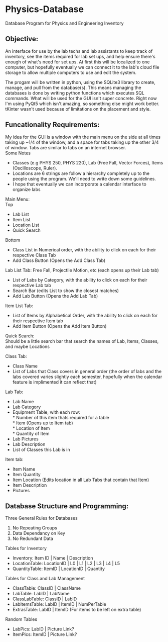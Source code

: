 # Physics-Database
Database Program for Physics and Engineering Inventory

## Objective:   
An interface for use by the lab techs and lab assistants to keep track of inventory, see the items required for lab set ups, and help ensure there's enough of what's need for set ups. At first this will be localized to one computer, but hopefully eventually we can connect it to the lab's cloud file storage to allow multiple computers to use and edit the system.

The progam will be written in python, using the SQLite3 library to create, manage, and pull from the database(s). This means managing the databases is done by writing python functions which executes SQL commands. What will be used for the GUI isn't super concrete. Right now I'm using PyQt5 which isn't amazing, so something else might work better. tKinter wasn't used because of limitations on the placement and style.

## Funcationality Requirements:
My idea for the GUI is a window with the main menu on the side at all times taking up ~1/4 of the window, and a space for tabs taking up the other 3/4 of window. Tabs are similar to tabs on an internet browser.  
Some Notes
* Classes (e.g PHYS 250, PHYS 220), Lab (Free Fall, Vector Forces), Items (Oscilloscope, Ruler).
* Locations are 6 strings are follow a hierarchy completely up to the people using the program. We'll need to write down some guidelines.
* I hope that eventually we can incorporate a calendar interface to organize labs

Main Menu:  
Top   
* Lab List  
* Item List
* Location List
* Quick Search

Bottom
* Class List in Numerical order, with the ability to click on each for their respective Class Tab
* Add Class Button (Opens the Add Class Tab)

Lab List Tab: Free Fall, Projectile Motion, etc (each opens up their Lab tab)
* List of Labs by Category, with the ability to click on each for their respective Lab tab
* Search Bar (edits List to show the closest matches)
* Add Lab Button (Opens the Add Lab Tab)  

Item List Tab: 
* List of Items by Alphabetical Order, with the ability to click on each for their respective Item tab
* Add Item Button (Opens the Add Item Button)

Quick Search:  
Should be a little search bar that search the names of Lab, Items, Classes, and maybe Locations 


Class Tab:
* Class Name
* List of Labs that Class covers in general order (the order of labs and the labs covered varies slightly each semester, hopefully when the calendar feature is implimented it can reflect that)

Lab Tab:  
* Lab Name
* Lab Category
* Equipment Table, with each row:  
        * Number of this item thats required for a table  
        * Item (Opens up to Item tab)  
        * Location of Item  
        * Quantity of Item  
* Lab Pictures  
* Lab Description  
* List of Classes this Lab is in  
        
Item tab:  
* Item Name  
* Item Quantity  
* Item Location (Edits location in all Lab Tabs that contain that Item)  
* Item Description  
* Pictures  


## Database Structure and Programming:

Three General Rules for Databases
1. No Repeating Groups  
2. Data Dependancy on Key  
3. No Redundant Data  

Tables for Inventory  
* Inventory: Item ID | Name | Description  
* LocationTable: LocationID | L0 | L1 | L2 | L3 | L4 | L5  
* QuantityTable: ItemID | LocationID | Quantity  

Tables for Class and Lab Management 
* ClassTable: ClassID | ClassName  
* LabTable: LabID | LabName  
* ClassLabTable: ClassID | LabID
* LabItemsTable: LabID | ItemID | NumPerTable
* ExtrasTable: LabID | ItemID  (For items to be left on extra table)

Random Tables
* LabPics: LabID | Picture Link?
* ItemPics: ItemID | Picture Link?

